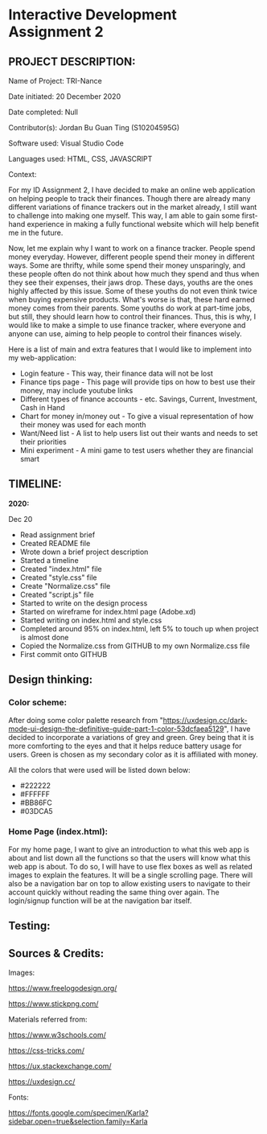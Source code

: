 # Interactive Development Assignment 2

## PROJECT DESCRIPTION:
Name of Project: TRI-Nance

Date initiated: 20 December 2020

Date completed: Null

Contributor(s): Jordan Bu Guan Ting (S10204595G)

Software used: Visual Studio Code

Languages used: HTML, CSS, JAVASCRIPT

Context:

For my ID Assignment 2, I have decided to make an online web application on helping people to track their finances. Though there are already many different variations of finance trackers out in the market already, I still want to challenge into making one myself. This way, I am able to gain some first-hand experience in making a fully functional website which will help benefit me in the future.

Now, let me explain why I want to work on a finance tracker. People spend money everyday. However, different people spend their money in different ways. Some are thrifty, while some spend their money unsparingly, and these people often do not think about how much they spend and thus when they see their expenses, their jaws drop. These days, youths are the ones highly affected by this issue. Some of these youths do not even think twice when buying expensive products. What's worse is that, these hard earned money comes from their parents. Some youths do work at part-time jobs, but still, they should learn how to control their finances. Thus, this is why, I would like to make a simple to use finance tracker, where everyone and anyone can use, aiming to help people to control their finances wisely.

Here is a list of main and extra features that I would like to implement into my web-application:

- Login feature - This way, their finance data will not be lost
- Finance tips page - This page will provide tips on how to best use their money, may include youtube links
- Different types of finance accounts - etc. Savings, Current, Investment, Cash in Hand
- Chart for money in/money out - To give a visual representation of how their money was used for each month
- Want/Need list - A list to help users list out their wants and needs to set their priorities
- Mini experiment - A mini game to test users whether they are financial smart

## **TIMELINE**:
**2020:**

Dec 20
- Read assignment brief
- Created README file
- Wrote down a brief project description
- Started a timeline
- Created "index.html" file
- Created "style.css" file
- Create "Normalize.css" file
- Created "script.js" file
- Started to write on the design process
- Started on wireframe for index.html page (Adobe.xd)
- Started writing on index.html and style.css
- Completed around 95% on index.html, left 5% to touch up when project is almost done
- Copied the Normalize.css from GITHUB to my own Normalize.css file
- First commit onto GITHUB


## Design thinking:

### **Color scheme**:

After doing some color palette research from "https://uxdesign.cc/dark-mode-ui-design-the-definitive-guide-part-1-color-53dcfaea5129", I have decided to incorporate a variations of grey and green. Grey being that it is more comforting to the eyes and that it helps reduce battery usage for users. Green is chosen as my secondary color as it is affiliated with money. 

All the colors that were used will be listed down below:
- #222222
- #FFFFFF
- #BB86FC
- #03DCA5


### **Home Page (index.html):**

For my home page, I want to give an introduction to what this web app is about and list down all the functions so that the users will know what this web app is about. To do so, I will have to use flex boxes as well as related images to explain the features. It will be a single scrolling page. There will also be a navigation bar on top to allow existing users to navigate to their account quickly without reading the same thing over again. The login/signup function will be at the navigation bar itself.

## Testing:


## Sources & Credits:
Images: 

https://www.freelogodesign.org/

https://www.stickpng.com/

Materials referred from: 

https://www.w3schools.com/

https://css-tricks.com/

https://ux.stackexchange.com/

https://uxdesign.cc/

Fonts:

https://fonts.google.com/specimen/Karla?sidebar.open=true&selection.family=Karla



